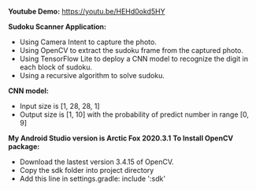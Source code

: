 **Youtube Demo:** https://youtu.be/HEHd0okd5HY

**Sudoku Scanner Application:**
- Using Camera Intent to capture the photo.
- Using OpenCV to extract the sudoku frame from the captured photo.
- Using TensorFlow Lite to deploy a CNN model to recognize the digit in each block of sudoku.
- Using a recursive algorithm to solve sudoku.

**CNN model:**
- Input size is [1, 28, 28, 1]
- Output size is [1, 10] with the probability of predict number in range [0, 9]

**My Android Studio version is Arctic Fox 2020.3.1**
**To Install OpenCV package:**
- Download the lastest version 3.4.15 of OpenCV.
- Copy the sdk folder into project directory
- Add this line in settings.gradle: include ':sdk'
